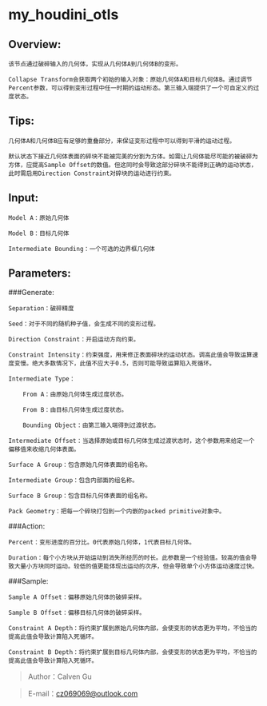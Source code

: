 # my_houdini_otls
Overview:
-----
    该节点通过破碎输入的几何体，实现从几何体A到几何体B的变形。

    Collapse Transform会获取两个初始的输入对象：原始几何体A和目标几何体B。通过调节Percent参数，可以得到变形过程中任一时期的运动形态。第三输入端提供了一个可自定义的过度状态。

Tips:
-----

    几何体A和几何体B应有足够的重叠部分，来保证变形过程中可以得到平滑的运动过程。

    默认状态下接近几何体表面的碎块不能被完美的分割为方体。如需让几何体能尽可能的被破碎为方体，应提高Sample Offset的数值。但这同时会导致这部分碎块不能得到正确的运动状态，此时需启用Direction Constraint对碎块的运动进行约束。

Input:
-----

    Model A：原始几何体

    Model B：目标几何体

    Intermediate Bounding：一个可选的边界框几何体

Parameters:
-----

###Generate:

    Separation：破碎精度
	
    Seed：对于不同的随机种子值，会生成不同的变形过程。
	
    Direction Constraint：开启运动方向约束。
	
    Constraint Intensity：约束强度，用来修正表面碎块的运动状态。调高此值会导致运算速度变慢。绝大多数情况下，此值不应大于0.5，否则可能导致运算陷入死循环。
	
    Intermediate Type：
	
        From A：由原始几何体生成过度状态。
		
        From B：由目标几何体生成过度状态。
		
        Bounding Object：由第三输入端得到过渡状态。
		
    Intermediate Offset：当选择原始或目标几何体生成过渡状态时，这个参数用来给定一个偏移值来收缩几何体表面。
	
    Surface A Group：包含原始几何体表面的组名称。
	
    Intermediate Group：包含内部面的组名称。
	
    Surface B Group：包含目标几何体表面的组名称。

    Pack Geometry：把每一个碎块打包到一个内嵌的packed primitive对象中。

###Action:

    Percent：变形进度的百分比。0代表原始几何体，1代表目标几何体。
	
    Duration：每个小方块从开始运动到消失所经历的时长。此参数是一个经验值。较高的值会导致大量小方块同时运动。较低的值更能体现出运动的次序，但会导致单个小方体运动速度过快。
	
###Sample:

    Sample A Offset：偏移原始几何体的破碎采样。
	
    Sample B Offset：偏移目标几何体的破碎采样。
	
    Constraint A Depth：将约束扩展到原始几何体内部，会使变形的状态更为平均，不恰当的提高此值会导致计算陷入死循环。
	
    Constraint B Depth：将约束扩展到目标几何体内部，会使变形的状态更为平均，不恰当的提高此值会导致计算陷入死循环。
	
> Author：Calven Gu

> E-mail：cz069069@outlook.com
